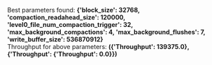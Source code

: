 

Best parameters found: **{'block_size': 32768, 'compaction_readahead_size': 120000, 'level0_file_num_compaction_trigger': 32, 'max_background_compactions': 4, 'max_background_flushes': 7, 'write_buffer_size': 536870912}**  
Throughput for above parameters: **({'Throughput': 139375.0}, {'Throughput': {'Throughput': 0.0}})**  